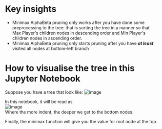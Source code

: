# Key insights
- Minimax AlphaBeta pruning only works after you have done some preprocessing to the tree: that is sorting the tree in a manner so that Max Player's children nodes in descending order and Min Player's children nodes in ascending order.
- Minimax AlphaBeta pruning only starts pruning after you have ***at least*** visited all nodes at bottom-left branch

# How to visualise the tree in this Jupyter Notebook
Suppose you have a tree that look like: ![image](https://github.com/user-attachments/assets/2ed56087-97b6-4172-abda-605aab227e7b) <br />


In this notebook, it will be read as <br /> ![image](https://github.com/user-attachments/assets/696a4bef-a436-4f06-ab46-6b462cd04e63) <br />
Where the more indent, the deeper we get to the bottom nodes. <br />

Finally, the minimax function will give you the value for root node at the top.
